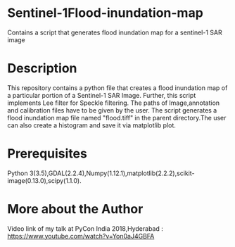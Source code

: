 # Sentinel-1Flood-inundation-map
Contains a script that generates flood inundation map for a sentinel-1 SAR image

# Description
This repository contains a python file that creates a flood inundation map of a particular portion of a Sentinel-1 SAR Image.
Further, this script implements Lee filter for Speckle filtering. The paths of Image,annotation and calibration files have to be given by the user.
The script generates a flood inundation map file named "flood.tiff" in the parent directory.The user can also create a histogram and save it via matplotlib plot.


# Prerequisites
Python 3(3.5),GDAL(2.2.4),Numpy(1.12.1),matplotlib(2.2.2),scikit-image(0.13.0),scipy(1.1.0).


# More about the Author
Video link of my talk at PyCon India 2018,Hyderabad : https://www.youtube.com/watch?v=Yon0aJ4GBFA
